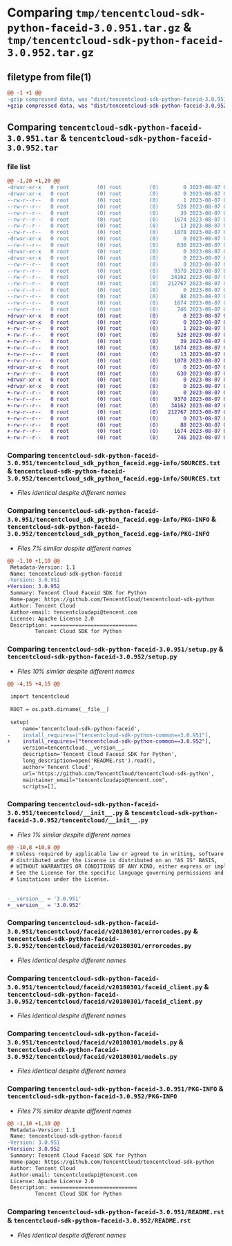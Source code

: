 # Comparing `tmp/tencentcloud-sdk-python-faceid-3.0.951.tar.gz` & `tmp/tencentcloud-sdk-python-faceid-3.0.952.tar.gz`

## filetype from file(1)

```diff
@@ -1 +1 @@
-gzip compressed data, was "dist/tencentcloud-sdk-python-faceid-3.0.951.tar", last modified: Mon Aug  7 00:26:53 2023, max compression
+gzip compressed data, was "dist/tencentcloud-sdk-python-faceid-3.0.952.tar", last modified: Mon Aug  7 08:53:57 2023, max compression
```

## Comparing `tencentcloud-sdk-python-faceid-3.0.951.tar` & `tencentcloud-sdk-python-faceid-3.0.952.tar`

### file list

```diff
@@ -1,20 +1,20 @@
-drwxr-xr-x   0 root         (0) root         (0)        0 2023-08-07 00:26:53.000000 tencentcloud-sdk-python-faceid-3.0.951/
-drwxr-xr-x   0 root         (0) root         (0)        0 2023-08-07 00:26:53.000000 tencentcloud-sdk-python-faceid-3.0.951/tencentcloud_sdk_python_faceid.egg-info/
--rw-r--r--   0 root         (0) root         (0)        1 2023-08-07 00:26:53.000000 tencentcloud-sdk-python-faceid-3.0.951/tencentcloud_sdk_python_faceid.egg-info/dependency_links.txt
--rw-r--r--   0 root         (0) root         (0)      528 2023-08-07 00:26:53.000000 tencentcloud-sdk-python-faceid-3.0.951/tencentcloud_sdk_python_faceid.egg-info/SOURCES.txt
--rw-r--r--   0 root         (0) root         (0)       39 2023-08-07 00:26:53.000000 tencentcloud-sdk-python-faceid-3.0.951/tencentcloud_sdk_python_faceid.egg-info/requires.txt
--rw-r--r--   0 root         (0) root         (0)     1674 2023-08-07 00:26:53.000000 tencentcloud-sdk-python-faceid-3.0.951/tencentcloud_sdk_python_faceid.egg-info/PKG-INFO
--rw-r--r--   0 root         (0) root         (0)       13 2023-08-07 00:26:53.000000 tencentcloud-sdk-python-faceid-3.0.951/tencentcloud_sdk_python_faceid.egg-info/top_level.txt
--rw-r--r--   0 root         (0) root         (0)     1078 2023-08-07 00:26:53.000000 tencentcloud-sdk-python-faceid-3.0.951/setup.py
-drwxr-xr-x   0 root         (0) root         (0)        0 2023-08-07 00:26:53.000000 tencentcloud-sdk-python-faceid-3.0.951/tencentcloud/
--rw-r--r--   0 root         (0) root         (0)      630 2023-08-07 00:26:53.000000 tencentcloud-sdk-python-faceid-3.0.951/tencentcloud/__init__.py
-drwxr-xr-x   0 root         (0) root         (0)        0 2023-08-07 00:26:53.000000 tencentcloud-sdk-python-faceid-3.0.951/tencentcloud/faceid/
-drwxr-xr-x   0 root         (0) root         (0)        0 2023-08-07 00:26:53.000000 tencentcloud-sdk-python-faceid-3.0.951/tencentcloud/faceid/v20180301/
--rw-r--r--   0 root         (0) root         (0)        0 2023-08-07 00:26:53.000000 tencentcloud-sdk-python-faceid-3.0.951/tencentcloud/faceid/v20180301/__init__.py
--rw-r--r--   0 root         (0) root         (0)     9370 2023-08-07 00:26:53.000000 tencentcloud-sdk-python-faceid-3.0.951/tencentcloud/faceid/v20180301/errorcodes.py
--rw-r--r--   0 root         (0) root         (0)    34162 2023-08-07 00:26:53.000000 tencentcloud-sdk-python-faceid-3.0.951/tencentcloud/faceid/v20180301/faceid_client.py
--rw-r--r--   0 root         (0) root         (0)   212767 2023-08-07 00:26:53.000000 tencentcloud-sdk-python-faceid-3.0.951/tencentcloud/faceid/v20180301/models.py
--rw-r--r--   0 root         (0) root         (0)        0 2023-08-07 00:26:53.000000 tencentcloud-sdk-python-faceid-3.0.951/tencentcloud/faceid/__init__.py
--rw-r--r--   0 root         (0) root         (0)       88 2023-08-07 00:26:53.000000 tencentcloud-sdk-python-faceid-3.0.951/setup.cfg
--rw-r--r--   0 root         (0) root         (0)     1674 2023-08-07 00:26:53.000000 tencentcloud-sdk-python-faceid-3.0.951/PKG-INFO
--rw-r--r--   0 root         (0) root         (0)      746 2023-08-07 00:26:53.000000 tencentcloud-sdk-python-faceid-3.0.951/README.rst
+drwxr-xr-x   0 root         (0) root         (0)        0 2023-08-07 08:53:57.000000 tencentcloud-sdk-python-faceid-3.0.952/
+drwxr-xr-x   0 root         (0) root         (0)        0 2023-08-07 08:53:57.000000 tencentcloud-sdk-python-faceid-3.0.952/tencentcloud_sdk_python_faceid.egg-info/
+-rw-r--r--   0 root         (0) root         (0)        1 2023-08-07 08:53:57.000000 tencentcloud-sdk-python-faceid-3.0.952/tencentcloud_sdk_python_faceid.egg-info/dependency_links.txt
+-rw-r--r--   0 root         (0) root         (0)      528 2023-08-07 08:53:57.000000 tencentcloud-sdk-python-faceid-3.0.952/tencentcloud_sdk_python_faceid.egg-info/SOURCES.txt
+-rw-r--r--   0 root         (0) root         (0)       39 2023-08-07 08:53:57.000000 tencentcloud-sdk-python-faceid-3.0.952/tencentcloud_sdk_python_faceid.egg-info/requires.txt
+-rw-r--r--   0 root         (0) root         (0)     1674 2023-08-07 08:53:57.000000 tencentcloud-sdk-python-faceid-3.0.952/tencentcloud_sdk_python_faceid.egg-info/PKG-INFO
+-rw-r--r--   0 root         (0) root         (0)       13 2023-08-07 08:53:57.000000 tencentcloud-sdk-python-faceid-3.0.952/tencentcloud_sdk_python_faceid.egg-info/top_level.txt
+-rw-r--r--   0 root         (0) root         (0)     1078 2023-08-07 08:53:57.000000 tencentcloud-sdk-python-faceid-3.0.952/setup.py
+drwxr-xr-x   0 root         (0) root         (0)        0 2023-08-07 08:53:57.000000 tencentcloud-sdk-python-faceid-3.0.952/tencentcloud/
+-rw-r--r--   0 root         (0) root         (0)      630 2023-08-07 08:53:57.000000 tencentcloud-sdk-python-faceid-3.0.952/tencentcloud/__init__.py
+drwxr-xr-x   0 root         (0) root         (0)        0 2023-08-07 08:53:57.000000 tencentcloud-sdk-python-faceid-3.0.952/tencentcloud/faceid/
+drwxr-xr-x   0 root         (0) root         (0)        0 2023-08-07 08:53:57.000000 tencentcloud-sdk-python-faceid-3.0.952/tencentcloud/faceid/v20180301/
+-rw-r--r--   0 root         (0) root         (0)        0 2023-08-07 08:53:57.000000 tencentcloud-sdk-python-faceid-3.0.952/tencentcloud/faceid/v20180301/__init__.py
+-rw-r--r--   0 root         (0) root         (0)     9370 2023-08-07 08:53:57.000000 tencentcloud-sdk-python-faceid-3.0.952/tencentcloud/faceid/v20180301/errorcodes.py
+-rw-r--r--   0 root         (0) root         (0)    34162 2023-08-07 08:53:57.000000 tencentcloud-sdk-python-faceid-3.0.952/tencentcloud/faceid/v20180301/faceid_client.py
+-rw-r--r--   0 root         (0) root         (0)   212767 2023-08-07 08:53:57.000000 tencentcloud-sdk-python-faceid-3.0.952/tencentcloud/faceid/v20180301/models.py
+-rw-r--r--   0 root         (0) root         (0)        0 2023-08-07 08:53:57.000000 tencentcloud-sdk-python-faceid-3.0.952/tencentcloud/faceid/__init__.py
+-rw-r--r--   0 root         (0) root         (0)       88 2023-08-07 08:53:57.000000 tencentcloud-sdk-python-faceid-3.0.952/setup.cfg
+-rw-r--r--   0 root         (0) root         (0)     1674 2023-08-07 08:53:57.000000 tencentcloud-sdk-python-faceid-3.0.952/PKG-INFO
+-rw-r--r--   0 root         (0) root         (0)      746 2023-08-07 08:53:57.000000 tencentcloud-sdk-python-faceid-3.0.952/README.rst
```

### Comparing `tencentcloud-sdk-python-faceid-3.0.951/tencentcloud_sdk_python_faceid.egg-info/SOURCES.txt` & `tencentcloud-sdk-python-faceid-3.0.952/tencentcloud_sdk_python_faceid.egg-info/SOURCES.txt`

 * *Files identical despite different names*

### Comparing `tencentcloud-sdk-python-faceid-3.0.951/tencentcloud_sdk_python_faceid.egg-info/PKG-INFO` & `tencentcloud-sdk-python-faceid-3.0.952/tencentcloud_sdk_python_faceid.egg-info/PKG-INFO`

 * *Files 7% similar despite different names*

```diff
@@ -1,10 +1,10 @@
 Metadata-Version: 1.1
 Name: tencentcloud-sdk-python-faceid
-Version: 3.0.951
+Version: 3.0.952
 Summary: Tencent Cloud Faceid SDK for Python
 Home-page: https://github.com/TencentCloud/tencentcloud-sdk-python
 Author: Tencent Cloud
 Author-email: tencentcloudapi@tencent.com
 License: Apache License 2.0
 Description: ============================
         Tencent Cloud SDK for Python
```

### Comparing `tencentcloud-sdk-python-faceid-3.0.951/setup.py` & `tencentcloud-sdk-python-faceid-3.0.952/setup.py`

 * *Files 10% similar despite different names*

```diff
@@ -4,15 +4,15 @@
 
 import tencentcloud
 
 ROOT = os.path.dirname(__file__)
 
 setup(
     name='tencentcloud-sdk-python-faceid',
-    install_requires=["tencentcloud-sdk-python-common==3.0.951"],
+    install_requires=["tencentcloud-sdk-python-common==3.0.952"],
     version=tencentcloud.__version__,
     description='Tencent Cloud Faceid SDK for Python',
     long_description=open('README.rst').read(),
     author='Tencent Cloud',
     url='https://github.com/TencentCloud/tencentcloud-sdk-python',
     maintainer_email="tencentcloudapi@tencent.com",
     scripts=[],
```

### Comparing `tencentcloud-sdk-python-faceid-3.0.951/tencentcloud/__init__.py` & `tencentcloud-sdk-python-faceid-3.0.952/tencentcloud/__init__.py`

 * *Files 1% similar despite different names*

```diff
@@ -10,8 +10,8 @@
 # Unless required by applicable law or agreed to in writing, software
 # distributed under the License is distributed on an "AS IS" BASIS,
 # WITHOUT WARRANTIES OR CONDITIONS OF ANY KIND, either express or implied.
 # See the License for the specific language governing permissions and
 # limitations under the License.
 
 
-__version__ = '3.0.951'
+__version__ = '3.0.952'
```

### Comparing `tencentcloud-sdk-python-faceid-3.0.951/tencentcloud/faceid/v20180301/errorcodes.py` & `tencentcloud-sdk-python-faceid-3.0.952/tencentcloud/faceid/v20180301/errorcodes.py`

 * *Files identical despite different names*

### Comparing `tencentcloud-sdk-python-faceid-3.0.951/tencentcloud/faceid/v20180301/faceid_client.py` & `tencentcloud-sdk-python-faceid-3.0.952/tencentcloud/faceid/v20180301/faceid_client.py`

 * *Files identical despite different names*

### Comparing `tencentcloud-sdk-python-faceid-3.0.951/tencentcloud/faceid/v20180301/models.py` & `tencentcloud-sdk-python-faceid-3.0.952/tencentcloud/faceid/v20180301/models.py`

 * *Files identical despite different names*

### Comparing `tencentcloud-sdk-python-faceid-3.0.951/PKG-INFO` & `tencentcloud-sdk-python-faceid-3.0.952/PKG-INFO`

 * *Files 7% similar despite different names*

```diff
@@ -1,10 +1,10 @@
 Metadata-Version: 1.1
 Name: tencentcloud-sdk-python-faceid
-Version: 3.0.951
+Version: 3.0.952
 Summary: Tencent Cloud Faceid SDK for Python
 Home-page: https://github.com/TencentCloud/tencentcloud-sdk-python
 Author: Tencent Cloud
 Author-email: tencentcloudapi@tencent.com
 License: Apache License 2.0
 Description: ============================
         Tencent Cloud SDK for Python
```

### Comparing `tencentcloud-sdk-python-faceid-3.0.951/README.rst` & `tencentcloud-sdk-python-faceid-3.0.952/README.rst`

 * *Files identical despite different names*


